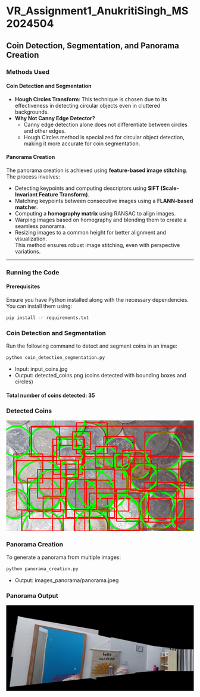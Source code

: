 # **VR_Assignment1_AnukritiSingh_MS2024504**  
## **Coin Detection, Segmentation, and Panorama Creation**  

### **Methods Used**  
#### **Coin Detection and Segmentation**  
- **Hough Circles Transform**: This technique is chosen due to its effectiveness in detecting circular objects even in cluttered backgrounds.  
- **Why Not Canny Edge Detector?**  
  - Canny edge detection alone does not differentiate between circles and other edges.  
  - Hough Circles method is specialized for circular object detection, making it more accurate for coin segmentation.  

#### **Panorama Creation**  
The panorama creation is achieved using **feature-based image stitching**. The process involves:  
- Detecting keypoints and computing descriptors using **SIFT (Scale-Invariant Feature Transform)**.  
- Matching keypoints between consecutive images using a **FLANN-based matcher**.  
- Computing a **homography matrix** using RANSAC to align images.  
- Warping images based on homography and blending them to create a seamless panorama.  
- Resizing images to a common height for better alignment and visualization.  
This method ensures robust image stitching, even with perspective variations.  

---
### **Running the Code**  
#### **Prerequisites**  
Ensure you have Python installed along with the necessary dependencies. You can install them using:  
```bash
pip install -r requirements.txt
```
### **Coin Detection and Segmentation**
Run the following command to detect and segment coins in an image:
```bash 
python coin_detection_segmentation.py
```
- Input: input_coins.jpg
- Output: detected_coins.png (coins detected with bounding boxes and circles)
#### **Total number of coins detected: 35**
### Detected Coins
![Detected Coins](detected_coins.png)

### **Panorama Creation**
To generate a panorama from multiple images:
```bash 
python panorama_creation.py
```
- Output: images_panorama/panorama.jpeg
### Panorama Output
![Panorama](images_panorama/panorama.jpeg)
